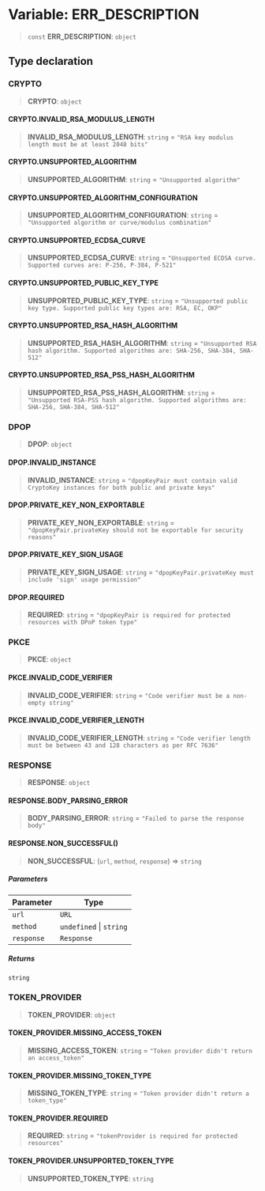 # Variable: ERR\_DESCRIPTION

> `const` **ERR\_DESCRIPTION**: `object`

## Type declaration

### CRYPTO

> **CRYPTO**: `object`

#### CRYPTO.INVALID\_RSA\_MODULUS\_LENGTH

> **INVALID\_RSA\_MODULUS\_LENGTH**: `string` = `"RSA key modulus length must be at least 2048 bits"`

#### CRYPTO.UNSUPPORTED\_ALGORITHM

> **UNSUPPORTED\_ALGORITHM**: `string` = `"Unsupported algorithm"`

#### CRYPTO.UNSUPPORTED\_ALGORITHM\_CONFIGURATION

> **UNSUPPORTED\_ALGORITHM\_CONFIGURATION**: `string` = `"Unsupported algorithm or curve/modulus combination"`

#### CRYPTO.UNSUPPORTED\_ECDSA\_CURVE

> **UNSUPPORTED\_ECDSA\_CURVE**: `string` = `"Unsupported ECDSA curve. Supported curves are: P-256, P-384, P-521"`

#### CRYPTO.UNSUPPORTED\_PUBLIC\_KEY\_TYPE

> **UNSUPPORTED\_PUBLIC\_KEY\_TYPE**: `string` = `"Unsupported public key type. Supported public key types are: RSA, EC, OKP"`

#### CRYPTO.UNSUPPORTED\_RSA\_HASH\_ALGORITHM

> **UNSUPPORTED\_RSA\_HASH\_ALGORITHM**: `string` = `"Unsupported RSA hash algorithm. Supported algorithms are: SHA-256, SHA-384, SHA-512"`

#### CRYPTO.UNSUPPORTED\_RSA\_PSS\_HASH\_ALGORITHM

> **UNSUPPORTED\_RSA\_PSS\_HASH\_ALGORITHM**: `string` = `"Unsupported RSA-PSS hash algorithm. Supported algorithms are: SHA-256, SHA-384, SHA-512"`

### DPOP

> **DPOP**: `object`

#### DPOP.INVALID\_INSTANCE

> **INVALID\_INSTANCE**: `string` = `"dpopKeyPair must contain valid CryptoKey instances for both public and private keys"`

#### DPOP.PRIVATE\_KEY\_NON\_EXPORTABLE

> **PRIVATE\_KEY\_NON\_EXPORTABLE**: `string` = `"dpopKeyPair.privateKey should not be exportable for security reasons"`

#### DPOP.PRIVATE\_KEY\_SIGN\_USAGE

> **PRIVATE\_KEY\_SIGN\_USAGE**: `string` = `"dpopKeyPair.privateKey must include 'sign' usage permission"`

#### DPOP.REQUIRED

> **REQUIRED**: `string` = `"dpopKeyPair is required for protected resources with DPoP token type"`

### PKCE

> **PKCE**: `object`

#### PKCE.INVALID\_CODE\_VERIFIER

> **INVALID\_CODE\_VERIFIER**: `string` = `"Code verifier must be a non-empty string"`

#### PKCE.INVALID\_CODE\_VERIFIER\_LENGTH

> **INVALID\_CODE\_VERIFIER\_LENGTH**: `string` = `"Code verifier length must be between 43 and 128 characters as per RFC 7636"`

### RESPONSE

> **RESPONSE**: `object`

#### RESPONSE.BODY\_PARSING\_ERROR

> **BODY\_PARSING\_ERROR**: `string` = `"Failed to parse the response body"`

#### RESPONSE.NON\_SUCCESSFUL()

> **NON\_SUCCESSFUL**: (`url`, `method`, `response`) => `string`

##### Parameters

| Parameter | Type |
| ------ | ------ |
| `url` | `URL` |
| `method` | `undefined` \| `string` |
| `response` | `Response` |

##### Returns

`string`

### TOKEN\_PROVIDER

> **TOKEN\_PROVIDER**: `object`

#### TOKEN\_PROVIDER.MISSING\_ACCESS\_TOKEN

> **MISSING\_ACCESS\_TOKEN**: `string` = `"Token provider didn't return an access_token"`

#### TOKEN\_PROVIDER.MISSING\_TOKEN\_TYPE

> **MISSING\_TOKEN\_TYPE**: `string` = `"Token provider didn't return a token_type"`

#### TOKEN\_PROVIDER.REQUIRED

> **REQUIRED**: `string` = `"tokenProvider is required for protected resources"`

#### TOKEN\_PROVIDER.UNSUPPORTED\_TOKEN\_TYPE

> **UNSUPPORTED\_TOKEN\_TYPE**: `string`
